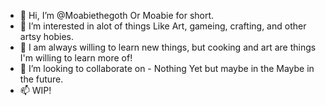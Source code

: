 - 👋 Hi, I’m @Moabiethegoth Or Moabie for short.
- 👀 I’m interested in alot of things Like Art, gameing, crafting, and other artsy hobies.
- 🌱 I am always willing to learn new things, but cooking and art are things I'm willing to learn more of!
- 💞️ I’m looking to collaborate on - Nothing Yet but maybe in the Maybe in the future.
- 📫 WIP!

<!---
Moabiethegoth/Moabiethegoth is a ✨ special ✨ repository because its `README.md` (this file) appears on your GitHub profile.
You can click the Preview link to take a look at your changes.
--->
